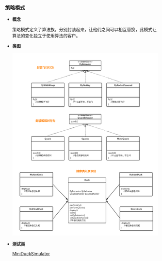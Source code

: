 ### 策略模式

- **概念**
  
  策略模式定义了算法族，分别封装起来，让他们之间可以相互替换，此模式让算法的变化独立于使用算法的客户。
 
- **类图**
  
  ![类图在这里](https://github.com/wzqwsrf/design-patterns/blob/master/pictures/strategy.png)

- **测试类**

  [MiniDuckSimulator](https://github.com/wzqwsrf/design-patterns/blob/master/src/com/design/pattern/strategy/MiniDuckSimulator.java)